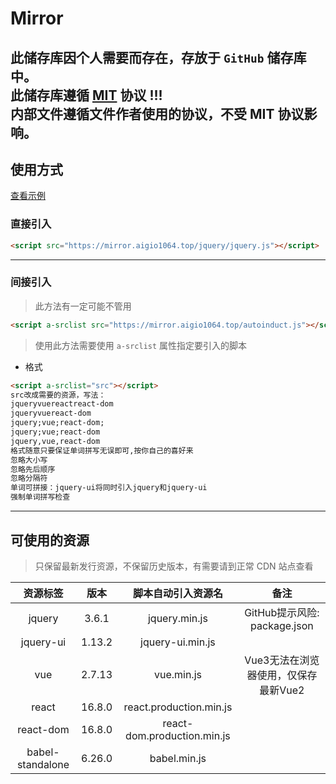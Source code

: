 # Mirror
**此储存库因个人需要而存在，存放于 `GitHub` 储存库中。**  
**此储存库遵循 <a href="./LICENSE" type="text/txt">MIT</a> 协议 !!!**  
**内部文件遵循文件作者使用的协议，不受 MIT 协议影响。**
---
## 使用方式
<a href="test.html" target="_blank">查看示例</a>
### 直接引入
```html
<script src="https://mirror.aigio1064.top/jquery/jquery.js"></script>
```
---
### 间接引入
> 此方法有一定可能不管用

```html
<script a-srclist src="https://mirror.aigio1064.top/autoinduct.js"></script>
```
> 使用此方法需要使用 `a-srclist` 属性指定要引入的脚本
+  格式  
```html
<script a-srclist="src"></script>
src改成需要的资源，写法：
jqueryvuereactreact-dom
jqueryvuereact-dom
jquery;vue;react-dom;
jquery;vue;react-dom
jquery,vue,react-dom
格式随意只要保证单词拼写无误即可,按你自己的喜好来
忽略大小写
忽略先后顺序
忽略分隔符
单词可拼接：jquery-ui将同时引入jquery和jquery-ui
强制单词拼写检查
```
---
## 可使用的资源  
> 只保留最新发行资源，不保留历史版本，有需要请到正常 CDN 站点查看  

| 资源标签 | 版本 | 脚本自动引入资源名 | 备注 |
| :----: | :----: | :----: | :----: |
| jquery | 3.6.1 | jquery.min.js | GitHub提示风险: package.json |
| jquery-ui | 1.13.2 | jquery-ui.min.js |  |
| vue | 2.7.13 | vue.min.js | Vue3无法在浏览器使用，仅保存最新Vue2 |
| react | 16.8.0 | react.production.min.js |  |
| react-dom | 16.8.0 | react-dom.production.min.js |  |
| babel-standalone | 6.26.0 | babel.min.js |  |
